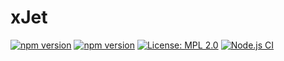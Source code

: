 # xJet
[![npm version](https://img.shields.io/badge/Documentation-orange?logo=typescript&logoColor=f5f5f5)](https://remotex-labs.github.io/xJet/)
[![npm version](https://img.shields.io/npm/v/@remotex-labs/xjet-expect.svg)](https://www.npmjs.com/package/@remotex-labs/xjet)
[![License: MPL 2.0](https://img.shields.io/badge/License-MPL_2.0-brightgreen.svg)](https://opensource.org/licenses/MPL-2.0)
[![Node.js CI](https://github.com/remotex-labs/xJet-expect/actions/workflows/node.js.yml/badge.svg)](https://github.com/remotex-labs/xJet/actions/workflows/node.js.yml)
